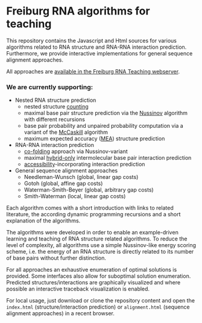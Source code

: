 # Freiburg RNA algorithms for teaching

This repository contains the Javascript and Html sources for various
algorithms related to RNA structure and RNA-RNA interaction prediction.
Furthermore, we provide interactive implementations for general
sequence alignment approaches.

All approaches are [available in the Freiburg RNA Teaching webserver](http://rna.informatik.uni-freiburg.de/Teaching/).

### We are currently supporting:

- Nested RNA structure prediction
  - nested structure [counting](http://rna.informatik.uni-freiburg.de/Teaching/index.jsp?toolName=counting)
  - maximal base pair structure prediction via the [Nussinov](http://rna.informatik.uni-freiburg.de/Teaching/index.jsp?toolName=Nussinov) algorithm with different recursions
  - base pair probability and unpaired probability computation via a variant of the [McCaskill](http://rna.informatik.uni-freiburg.de/Teaching/index.jsp?toolName=McCaskill) algorithm
  - maximum expected accuracy ([MEA](http://rna.informatik.uni-freiburg.de/Teaching/index.jsp?toolName=MEA)) structure prediction
- RNA-RNA interaction prediction
  - [co-folding](http://rna.informatik.uni-freiburg.de/Teaching/index.jsp?toolName=co-folding) approach via Nussinov-variant
  - maximal [hybrid-only](http://rna.informatik.uni-freiburg.de/Teaching/index.jsp?toolName=hybrid-only) intermolecular base pair interaction prediction
  - [accessibility](http://rna.informatik.uni-freiburg.de/Teaching/index.jsp?toolName=accessibility)-incorporating interaction prediction
- General sequence alignment approaches
  - Needleman-Wunsch (global, linear gap costs)
  - Gotoh (global, affine gap costs)
  - Waterman-Smith-Beyer (global, arbitrary gap costs)
  - Smith-Waterman (local, linear gap costs)
  
Each algorithm comes with a short introduction with links to related
literature, the according dynamic programming recursions 
and a short explanation of the algorithms.

The algorithms were developed in order to enable an example-driven learning and teaching of
RNA structure related algorithms. To reduce the level of complexity,
all algorithms use a simple Nussinov-like energy scoring scheme, i.e.
the energy of an RNA structure is directly related to its number 
of base pairs without further distinction.

For all approaches an exhaustive enumeration of optimal solutions is provided. 
Some interfaces also allow for suboptimal solution enumeration.
Predicted structures/interactions are graphically visualized and where possible
an interactive traceback visualization is enabled. 

For local usage, just download or clone the repository content and open the
`index.html` (structure/interaction prediction) or 
`alignment.html` (sequence alignment approaches) 
in a recent browser.



